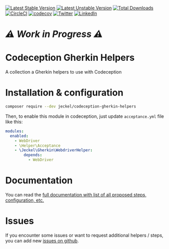 [![Latest Stable Version](https://poser.pugx.org/jeckel/codeception-gherkin-helpers/v/stable)](https://packagist.org/packages/jeckel/codeception-gherkin-helpers)
[![Latest Unstable Version](https://poser.pugx.org/jeckel/codeception-gherkin-helpers/v/unstable)](https://packagist.org/packages/jeckel/codeception-gherkin-helpers)
[![Total Downloads](https://poser.pugx.org/jeckel/codeception-gherkin-helpers/downloads?format=flat)](https://packagist.org/packages/jeckel/codeception-gherkin-helpers)
[![CircleCI](https://circleci.com/gh/jeckel/codeception-gherkin-helpers.svg?style=svg)](https://circleci.com/gh/jeckel/codeception-gherkin-helpers)
[![codecov](https://codecov.io/gh/jeckel/codeception-gherkin-helpers/branch/master/graph/badge.svg)](https://codecov.io/gh/jeckel/codeception-gherkin-helpers)
[![Twitter](https://img.shields.io/badge/Twitter-%40jeckel4-blue.svg)](https://twitter.com/jeckel4)
[![LinkedIn](https://img.shields.io/badge/LinkedIn-Julien%20Mercier--Rojas-blue.svg)](https://www.linkedin.com/in/jeckel/)

# *⚠ Work in Progress ⚠* 

# Codeception Gherkin Helpers

A collection a Gherkin helpers to use with Codeception

# Installation & configuration

```bash
composer require --dev jeckel/codeception-gherkin-helpers
```

Then, to enable this module in codeception, just update `acceptance.yml` file like this:

```yaml
modules:
  enabled:
    - WebDriver
    - \Helper\Acceptance
    - \Jeckel\Gherkin\WebdriverHelper:
        depends:
          - WebDriver
```

# Documentation

You can read the [full documentation with list of all proposed steps, configuration, etc.](https://github.com/jeckel/codeception-gherkin-helpers/blob/master/doc/readme.md)

# Issues

If you encounter some issues or want to request additional helpers / steps, you can add new [issues on github](https://github.com/jeckel/codeception-gherkin-helpers/issues).
